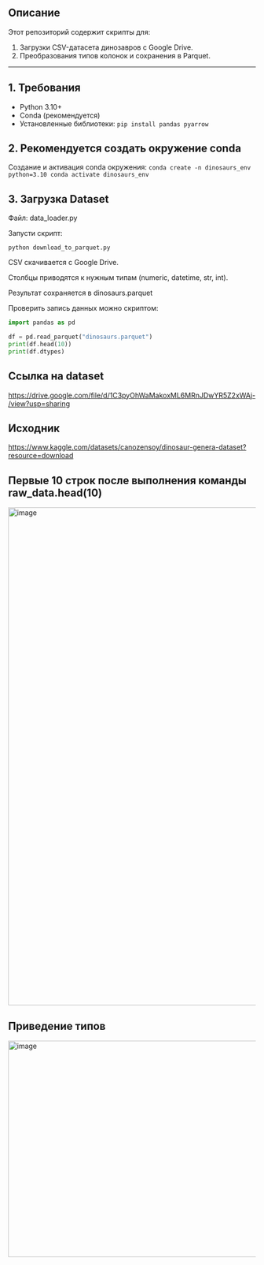 ## Описание
Этот репозиторий содержит скрипты для:

1. Загрузки CSV-датасета динозавров с Google Drive.
2. Преобразования типов колонок и сохранения в Parquet.

---

## 1. Требования

- Python 3.10+  
- Conda (рекомендуется) 
- Установленные библиотеки:
`pip install pandas pyarrow`


## 2. Рекомендуется создать окружение conda
Создание и активация conda окружения:
`conda create -n dinosaurs_env python=3.10
conda activate dinosaurs_env`

## 3. Загрузка Dataset

Файл: data_loader.py

Запусти скрипт:

`python download_to_parquet.py`

CSV скачивается с Google Drive.

Столбцы приводятся к нужным типам (numeric, datetime, str, int).

Результат сохраняется в dinosaurs.parquet

Проверить запись данных можно скриптом:
```python
import pandas as pd

df = pd.read_parquet("dinosaurs.parquet")
print(df.head(10))
print(df.dtypes)
```

## Ссылка на dataset 
https://drive.google.com/file/d/1C3pyOhWaMakoxML6MRnJDwYR5Z2xWAj-/view?usp=sharing

## Исходник  
https://www.kaggle.com/datasets/canozensoy/dinosaur-genera-dataset?resource=download

## Первые 10 строк после выполнения команды raw_data.head(10)
<img width="1571" height="1010" alt="image" src="https://github.com/user-attachments/assets/068a60cb-0753-4485-9c35-22a5dd270b08" />

## Приведение типов
<img width="1782" height="439" alt="image" src="https://github.com/user-attachments/assets/b58c3b81-8313-4fb9-86d0-fcd0782ae1bb" />


